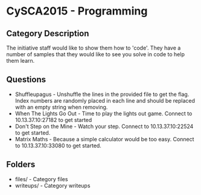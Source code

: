 CySCA2015 - Programming
=====================================

Category Description
--------------------
The initiative staff would like to show them how to 'code'.  They have a number of samples that they would like to see you solve in code to help them learn.

Questions
---------
* Shuffleupagus - Unshuffle the lines in the provided file to get the flag. Index numbers are randomly placed in each line and should be replaced with an empty string when removing.
* When The Lights Go Out - Time to play the lights out game. Connect to 10.13.37.10:27182 to get started
* Don't Step on the Mine - Watch your step. Connect to 10.13.37.10:22524 to get started.
* Matrix Maths - Because a simple calculator would be too easy. Connect to 10.13.37.10:33080 to get started.

Folders
-------
* files/ - Category files
* writeups/ - Category writeups
